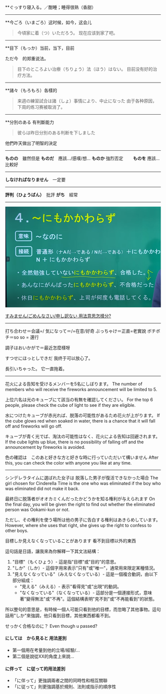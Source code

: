 
**ぐっすり寝入る。／酣睡；睡得很熟（香甜）

---

**今ごろ（いまごろ）这时候，如今，这会儿

> 今頃家に着（つ）いただろう。
> 现在应该到家了吧。

---

**目下（もっか）当前，当下，目前

ただ今　的郑重说法。

> 目下のところよい治療（ちりょう）法（ほう）はない。
> 目前没有好的治疗方法。

---

**諸々（もろもろ）各樣的

>来週の練習試合は諸（しょ）事情により、中止になった
>由于各种原因，下周的练习赛被取消了。

---
**分別のある 有判斷能力

>彼らは昨日分別のある判断を下しました

他們昨天做出了明智的決定

---

**ものの**　雖然但是
**ものだ**　應該.../感嘆/想...
**ものか**    強烈否定　　
**ものを**    應該...比較好

---

**しなければなりません**　一定要

---

**評判（ひょうばん）**　批評
**がち**　經常

---
![image.png](https://raw.githubusercontent.com/Ash0645/image_remote/main/202307021315192.png)

[すみません/ごめんなさい/申し訳ない 用法意思怎樣分?](https://www.mshya.com/2020/07/japanese-apology-j.html)


---
打ち合わせ＝会議=/
気になって＝/=在意/好奇
ぶっちゃけ＝正直=老實說
ボチボチ＝so so = 還行

調子はおいかがで＝最近怎麼樣呀

すつせにほっとしできだ 
我终于可以放心了。

長引いちゃった。 
它一直拖着。


---

花火による告知を受けるメンバーを5名にしぼります。
The number of members who will receive the fireworks announcement will be limited to 5.

上位六名は光のキューブにて該当の有無を確認してください。
For the top 6 people, please check the cube of light to see if they are eligible.

水につけたキューブが赤光れば、脱落の可能性があるため花火が上がります。
If the cube glows red when soaked in water, there is a chance that it will fall off and fireworks will go off.

キューブが青く光でば、淘汰の可能性はなく、花火による告知は回避されます。
If the cube lights up blue, there is no possibility of falling off and the announcement by fireworks is avoided.

色の確認は　このあと好きな方と好きな時に行っていただいて構いません
After this, you can check the color with anyone you like at any time.

---

シンデレラタイムに選ばれた女子は 脱落した男子が復活できなかった場合
The girl chosen for Cinderella Time is the one who was eliminated if the boy who was eliminated did not make it back.

最終日に脱落者がオオカミくんだったかどうかを知る権利が与えられます
On the final day, you will be given the right to find out whether the eliminated person was Ookami-kun or not.

ただし、その権利を使う場所は他の男子に告白する権利はあきらめしています。
However, where she uses that right, she gives up the right to confess to other boys.

目標しか見えなくなっていることがあります
看不到目標以外的東西

這句話是日語，讓我來為你解釋一下其文法結構：

1. "目標"（もくひょう）- 這是指"目標"或"目的"的意思。
2. "しか"（しか）- 這個字用來表示"只有"或"唯一"，通常用來限定某種情況。
3. "見えなくなっている"（みえなくなっている）- 這是一個複合動詞，由以下部分組成：
   - "見える"（みえる）- 表示"看得見"或"出現"的動詞。
   - "なくなっている"（なくなっている）- 這部分是一個連接形式，意味著"變得無法"或"不再"。這個結構表明"見不到"或"不再能看到"的狀態。

所以整句的意思是，有時候一個人可能只看到他的目標，而忽略了其他事物。這句話用"しか"來強調，他只看到目標，其他東西都看不到。

せっかく合格なのに？ Even though u passed?

#### にしては　から見ると 用法差別
- 第一個用在考量到他的立場/經驗/...
- 第二個是說從XX的角度上來說...

#### に伴って　に従って的用法差別
- 「に伴って」更強調兩者之間的同時性和相互關聯
- 「に従って」則更強調基於規則、法則或指示的順序性

